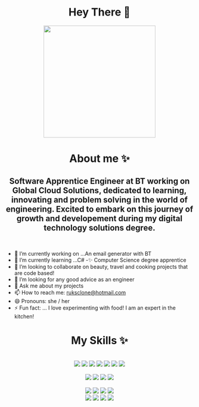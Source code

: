 <div id="header" align="center">
<h1> Hey There 🤚 </h1>
</div>
<div id="header" align="center">
 <img src="https://media.giphy.com/media/4XXo8A7CIW1lZGgdhm/giphy.gif" width="300"/>
</div>

<div id="header" align="center">
<h1> About me ✨ </h1>
</div>

<div id="header" align="center">
<h2>Software Apprentice Engineer at BT working on Global Cloud Solutions, dedicated to learning, innovating and problem solving in the world of engineering. Excited to embark on this journey of growth and developement during my digital technology solutions degree.</h2>
</div>
<BR>

- 🔭 I’m currently working on ...An email generator with BT
- 🌱 I’m currently learning ...C#
  -✨ Computer Science degree apprentice 
- 👯 I’m looking to collaborate on beauty, travel and cooking projects that are code based!
- 🤔 I’m looking for any good advice as an engineer
- 💬 Ask me about my projects
- 📫 How to reach me: ruksclone@hotmail.com
- 😄 Pronouns: she / her
- ⚡ Fun fact: ... I love experimenting with food! I am an expert in the kitchen!

<div id="header" align="center">
<h1> My Skills ✨ </h1>
</div>

<br>

<div id="header" align="center">
<img src="https://img.shields.io/badge/JavaScript-323330?style=for-the-badge&logo=javascript&logoColor=F7DF1E" />
<img src="https://img.shields.io/badge/HTML5-E34F26?style=for-the-badge&logo=html5&logoColor=white" />
<img src="https://img.shields.io/badge/jQuery-0769AD?style=for-the-badge&logo=jquery&logoColor=white" />
<img src="https://img.shields.io/badge/C%23-239120?style=for-the-badge&logo=c-sharp&logoColor=white" />
<img src="https://img.shields.io/badge/CSS3-1572B6?style=for-the-badge&logo=css3&logoColor=white" />
<img src="https://img.shields.io/badge/json-5E5C5C?style=for-the-badge&logo=json&logoColor=white" />
<img src="https://img.shields.io/badge/Bootstrap-563D7C?style=for-the-badge&logo=bootstrap&logoColor=white" />
</div>

<br>

<div id="header" align="center">
<img src="https://img.shields.io/badge/React-20232A?style=for-the-badge&logo=react&logoColor=61DAFB"/>
<img src="https://img.shields.io/badge/MySQL-005C84?style=for-the-badge&logo=mysql&logoColor=white" />
<img src="https://img.shields.io/badge/GitLab-330F63?style=for-the-badge&logo=gitlab&logoColor=white" />
<img src="https://img.shields.io/badge/GitHub-100000?style=for-the-badge&logo=github&logoColor=white" />
</div>

<br>

<div id="header" align="center">
<img src="https://img.shields.io/badge/SQLite-07405E?style=for-the-badge&logo=sqlite&logoColor=white" />
<img src="https://img.shields.io/badge/Microsoft_Excel-217346?style=for-the-badge&logo=microsoft-excel&logoColor=white" />
<img src="https://img.shields.io/badge/Python-FFD43B?style=for-the-badge&logo=python&logoColor=blue" />
<img src="https://img.shields.io/badge/Visual_Studio_Code-0078D4?style=for-the-badge&logo=visual%20studio%20code&logoColor=white" />
</div>

<div id="header" align="center">
<img src="https://github-readme-stats.vercel.app/api/top-langs/?username=roxywasiak" />
<img src="https://github-profile-trophy.vercel.app/?username=roxywasiak"/>
<img src="https://github-readme-stats.vercel.app/api?username=roxywasiak" />
<img src="https://github-readme-streak-stats.herokuapp.com/?user=roxywasiak" />
</div>
